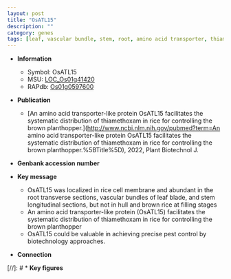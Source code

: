 ```yaml
---
layout: post
title: "OsATL15"
description: ""
category: genes
tags: [leaf, vascular bundle, stem, root, amino acid transporter, thiamethoxam, brown planthopper, pest]
---
```


* **Information**  
    + Symbol: OsATL15  
    + MSU: [LOC_Os01g41420](http://rice.uga.edu/cgi-bin/ORF_infopage.cgi?orf=LOC_Os01g41420)  
    + RAPdb: [Os01g0597600](https://rapdb.dna.affrc.go.jp/locus/?name=Os01g0597600)  

* **Publication**  
    + [An amino acid transporter-like protein OsATL15 facilitates the systematic distribution of thiamethoxam in rice for controlling the brown planthopper.](http://www.ncbi.nlm.nih.gov/pubmed?term=An amino acid transporter-like protein OsATL15 facilitates the systematic distribution of thiamethoxam in rice for controlling the brown planthopper.%5BTitle%5D), 2022, Plant Biotechnol J.

* **Genbank accession number**  

* **Key message**  
    + OsATL15 was localized in rice cell membrane and abundant in the root transverse sections, vascular bundles of leaf blade, and stem longitudinal sections, but not in hull and brown rice at filling stages
    + An amino acid transporter-like protein (OsATL15) facilitates the systematic distribution of thiamethoxam in rice for controlling the brown planthopper
    + OsATL15 could be valuable in achieving precise pest control by biotechnology approaches.

* **Connection**  

[//]: # * **Key figures**  


